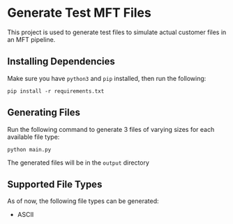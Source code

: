 # Generate Test MFT Files

This project is used to generate test files to simulate actual customer files in an MFT pipeline.

## Installing Dependencies

Make sure you have `python3` and `pip` installed, then run the following:

```
pip install -r requirements.txt
```

## Generating Files

Run the following command to generate 3 files of varying sizes for each available file type:

```
python main.py
```

The generated files will be in the `output` directory

## Supported File Types

As of now, the following file types can be generated:
   
- ASCII
